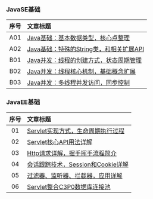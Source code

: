 ### JavaSE基础

|序号|文章标题|
|:---:|:---|
|A01|[Java基础：基本数据类型，核心点整理](https://mp.weixin.qq.com/s/YwrBptAd2SrWefFIiN86Yw)|
|A02|[Java基础：特殊的String类，和相关扩展API](https://mp.weixin.qq.com/s/HI6yklzR118G2Y-rJzl47g)|
|B01|[Java并发：线程的创建方式，状态周期管理](https://mp.weixin.qq.com/s/h0zuh364It-fDtQyYdzIwA)|
|B02|[Java并发：线程核心机制，基础概念扩展](https://mp.weixin.qq.com/s/nU5tbKuAiDf_LDu-8A4Etg)|
|B03|[Java并发：多线程并发访问，同步控制](https://mp.weixin.qq.com/s/xWhd3vgYPNp-Mm2lJpmFmA)|

### JavaEE基础

|序号|文章标题|
|:---:|:---|
|01|[Servlet实现方式，生命周期执行过程](https://mp.weixin.qq.com/s/0YMhMX4ET1BxyGJi01grnw)|
|02|[Servlet核心API用法详解](https://mp.weixin.qq.com/s/gC9xknmXLvC7WlwEpPSWXQ)|
|03|[Http请求详解，握手挥手流程简介](https://mp.weixin.qq.com/s/IhrIdiLu2kxe2npgix8KTg)|
|04|[会话跟踪技术，Session和Cookie详解](https://mp.weixin.qq.com/s/8cEgI49Tbb4ezxZEvEq8tg)|
|05|[过滤器、监听器、拦截器，应用详解](https://mp.weixin.qq.com/s/CVhLyZ12BbT9kaclSpIrnw)|
|06|[Servlet整合C3P0数据库连接池](https://mp.weixin.qq.com/s/I-KB6vAEwVMBAVAjEP2RmQ)|